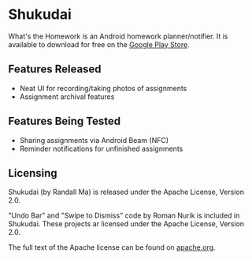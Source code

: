 Shukudai
========

What's the Homework is an Android homework planner/notifier. It is available to download for free on the [Google Play Store](https://play.google.com/store/apps/details?id=com.randallma.shukudai).

Features Released
-----------------

* Neat UI for recording/taking photos of assignments
* Assignment archival features

Features Being Tested
---------------------

* Sharing assignments via Android Beam (NFC)
* Reminder notifications for unfinished assignments

Licensing
---------

Shukudai (by Randall Ma) is released under the Apache License, Version 2.0.

"Undo Bar" and "Swipe to Dismiss" code by Roman Nurik is included in Shukudai. These projects ar licensed under the Apache License, Version 2.0.

The full text of the Apache license can be found on [apache.org](https://www.apache.org/licenses/LICENSE-2.0).